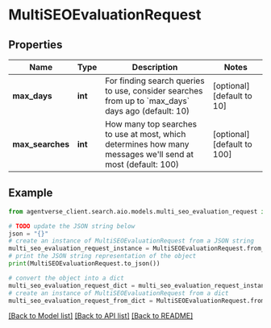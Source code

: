 # MultiSEOEvaluationRequest


## Properties

Name | Type | Description | Notes
------------ | ------------- | ------------- | -------------
**max_days** | **int** | For finding search queries to use, consider searches from up to &#x60;max_days&#x60; days ago (default: 10) | [optional] [default to 10]
**max_searches** | **int** | How many top searches to use at most, which determines how many messages we&#39;ll send at most (default: 100) | [optional] [default to 100]

## Example

```python
from agentverse_client.search.aio.models.multi_seo_evaluation_request import MultiSEOEvaluationRequest

# TODO update the JSON string below
json = "{}"
# create an instance of MultiSEOEvaluationRequest from a JSON string
multi_seo_evaluation_request_instance = MultiSEOEvaluationRequest.from_json(json)
# print the JSON string representation of the object
print(MultiSEOEvaluationRequest.to_json())

# convert the object into a dict
multi_seo_evaluation_request_dict = multi_seo_evaluation_request_instance.to_dict()
# create an instance of MultiSEOEvaluationRequest from a dict
multi_seo_evaluation_request_from_dict = MultiSEOEvaluationRequest.from_dict(multi_seo_evaluation_request_dict)
```
[[Back to Model list]](../README.md#documentation-for-models) [[Back to API list]](../README.md#documentation-for-api-endpoints) [[Back to README]](../README.md)



